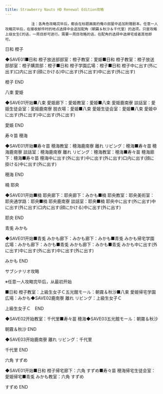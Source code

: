 ```yaml
---
title: Strawberry Nauts HD Renewal Edition攻略
---
```


                注：各角色攻略完毕后，都会在标题画面的俺の部屋中追加附赠剧本。任意一人攻略完毕后，在接收邮件时的地点选择中会追加配角（朝霧＆秋沙＆千代里）的选项。只是攻略上级女生C的话，一周目即可进行。需要一周目攻略的话，在配角的选择中选帰宅或者其他即可。

日和 橙子

◆SAVE01■日和 橙子放送部部室：橙子教室：愛姫■日和 橙子教室：橙子放送部部室：橙子購買部：橙子■日和 橙子学園広場：橙子■日和 橙子中に出す(外に出す)口内に出す(顔にかける)中に出す(外に出す)中に出す(外に出す)

橙子 END

八束 愛姫

◆SAVE01开始■八束 愛姫廊下：愛姫教室：愛姫■八束 愛姫鹿南寮 談話室：愛姫生徒会室：愛姫鹿南寮 脱衣場：愛姫■八束 愛姫生徒会室：愛姫■八束 愛姫中に出す(外に出す)中に出す(外に出す)

愛姫 END

寿々苗 穂海

◆SAVE01开始■寿々苗 穂海教室：穂海鹿南寮 離れ リビング：穂海■寿々苗 穂海鹿南寮 談話室：穂海鹿南寮 離れ リビング：穂海教室：穂海■寿々苗 穂海廊下：穂海■寿々苗 穂海中に出す(外に出す)中に出す(外に出す)口内に出す(顔に掛ける)中に出す(外に出す)

穂海 END

楠 耶央

◆SAVE01开始■楠 耶央廊下：耶央廊下：みかも■楠 耶央教室：耶央美術室：耶央通学路：耶央■楠 耶央鹿南寮 談話室：耶央■楠 耶央中に出す(外に出す)中に出す(外に出す)口内に出す(顔にかける)中に出す(外に出す)

耶央 END

青兎 みかも

◆SAVE01开始■青兎 みかも廊下：みかも廊下：みかも■青兎 みかも帰宅学園広場：みかも廊下：みかも■青兎 みかも廊下：みかも■青兎 みかも中に出す(外に出す)中に出す(外に出す)中に出す(外に出す)

みかも END

サブシナリオ攻略

※任意一人攻略完毕后，从最初开始

■日和 橙子教室：上級生女子Ｃ五光館モール：朝霧＆秋沙■八束 愛姫帰宅学園広場：みかも◆SAVE02鹿南寮 離れ リビング：上級生女子Ｃ

上級生女子Ｃ　END

◆SAVE02开始教室：千代里■寿々苗 穂海◆SAVE03五光館モール：朝霧＆秋沙

朝霧＆秋沙 END

◆SAVE03开始鹿南寮 離れ リビング：千代里

千代里 END

六角 すずめ

◆SAVE01开始■日和 橙子帰宅廊下：六角 すずめ■寿々苗 穂海帰宅生徒会室：愛姫帰宅■青兎 みかも教室：六角 すずめ

すずめ END
              
